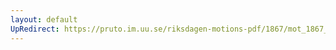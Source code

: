 ```yaml
---
layout: default
UpRedirect: https://pruto.im.uu.se/riksdagen-motions-pdf/1867/mot_1867__ak__64.pdf
---
```


